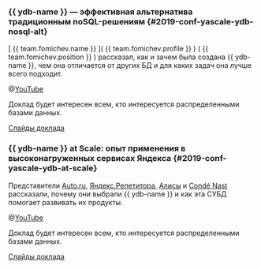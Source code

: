 ### {{ ydb-name }} — эффективная альтернатива традиционным noSQL-решениям {#2019-conf-yascale-ydb-nosql-alt}
[ {{ team.fomichev.name }} ]( {{ team.fomichev.profile }} ) ( {{ team.fomichev.position }} ) рассказал, как и зачем была создана {{ ydb-name }}, чем она отличается от других БД и для каких задач она лучше всего подходит.

@[YouTube](https://youtu.be/MlSdUq5RIN8)

Доклад будет интересен всем, кто интересуется распределенными базами данных.

[Слайды доклада](https://storage.yandexcloud.net/ydb-public-talks/08-20190905_yscale_fomichev.pptx)

### {{ ydb-name }} at Scale: опыт применения в высоконагруженных сервисах Яндекса {#2019-conf-yascale-ydb-at-scale}
Представители [Auto.ru](https://auto.ru), [Яндекс.Репетитора](https://yandex.ru/tutor/), [Алисы](https://yandex.ru/alice) и [Condé Nast](https://www.condenast.ru/) рассказали, почему они выбрали {{ ydb-name }} и как эта СУБД помогает развивать их продукты.

@[YouTube](https://youtu.be/kubFwIKJjBY)

Доклад будет интересен всем, кто интересуется распределенными базами данных.

[Слайды доклада](https://storage.yandexcloud.net/ydb-public-talks/242-olegbondar.pptx)
